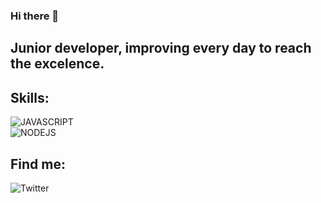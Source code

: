 ### Hi there 👋

<!--
**raulalhena/raulalhena** is a ✨ _special_ ✨ repository because its `README.md` (this file) appears on your GitHub profile.

Here are some ideas to get you started:

- 🔭 I’m currently working on ...
- 🌱 I’m currently learning ...
- 👯 I’m looking to collaborate on ...
- 🤔 I’m looking for help with ...
- 💬 Ask me about ...
- 📫 How to reach me: ...
- 😄 Pronouns: ...
- ⚡ Fun fact: ...
-->

## Junior developer, improving every day to reach the excelence.

## Skills:

![JAVASCRIPT](https://img.shields.io/badge/Javascript-323330?style=for-the-badge&logo=javascript&logoColor=white&labelColor=101010)<br>
![NODEJS](https://img.shields.io/badge/NodeJS-68A063?style=for-the-badge&logo=node&logoColor=white&labelColor=101010)<br>



## Find me:

![Twitter](https://twitter.com/raulalhn)
